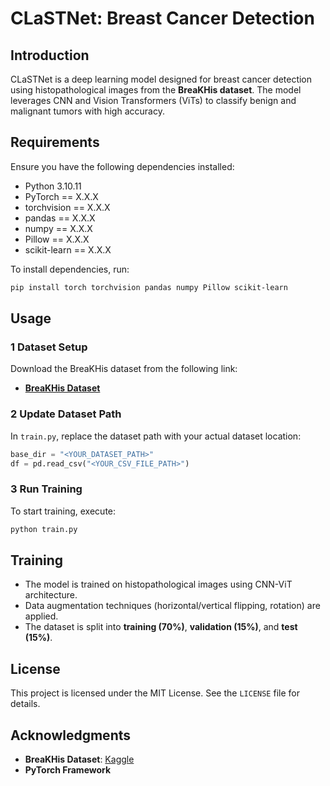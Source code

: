 # CLaSTNet: Breast Cancer Detection

## Introduction
CLaSTNet is a deep learning model designed for breast cancer detection using histopathological images from the **BreaKHis dataset**. The model leverages CNN and Vision Transformers (ViTs) to classify benign and malignant tumors with high accuracy.

## Requirements
Ensure you have the following dependencies installed:

- Python 3.10.11
- PyTorch == X.X.X  
- torchvision == X.X.X  
- pandas == X.X.X  
- numpy == X.X.X  
- Pillow == X.X.X  
- scikit-learn == X.X.X  

To install dependencies, run:
```bash
pip install torch torchvision pandas numpy Pillow scikit-learn
```

## Usage
### 1️ **Dataset Setup**
Download the BreaKHis dataset from the following link:
- **[BreaKHis Dataset](https://www.kaggle.com/datasets/ambarish/breakhis)**

### 2️ **Update Dataset Path**
In `train.py`, replace the dataset path with your actual dataset location:
```python
base_dir = "<YOUR_DATASET_PATH>"
df = pd.read_csv("<YOUR_CSV_FILE_PATH>")
```

### 3️ **Run Training**
To start training, execute:
```bash
python train.py
```

## Training
- The model is trained on histopathological images using CNN-ViT architecture.
- Data augmentation techniques (horizontal/vertical flipping, rotation) are applied.
- The dataset is split into **training (70%)**, **validation (15%)**, and **test (15%)**.

## License
This project is licensed under the MIT License. See the `LICENSE` file for details.

## Acknowledgments
- **BreaKHis Dataset**: [Kaggle](https://www.kaggle.com/datasets/ambarish/breakhis)
- **PyTorch Framework** 

